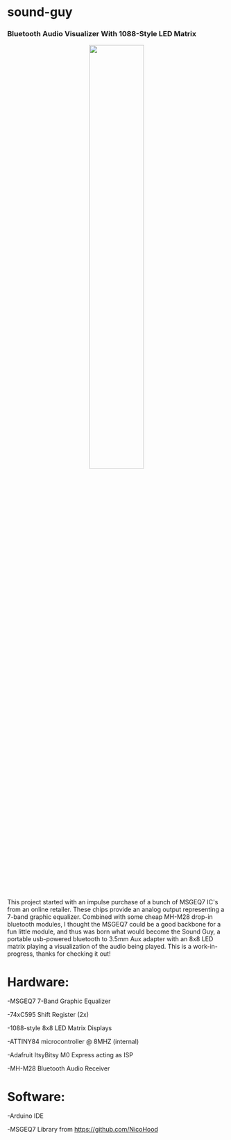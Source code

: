 # sound-guy
### Bluetooth Audio Visualizer With 1088-Style LED Matrix
<p align="center">
<img src = "https://github.com/noah-vf/sound-guy/assets/4176662/d232dc21-2472-4735-8662-7189afecd641" width = "50%">
</p>

This project started with an impulse purchase of a bunch of MSGEQ7 IC's from an online retailer. These chips provide an analog output representing a 7-band graphic equalizer. Combined with some cheap MH-M28 drop-in bluetooth modules, I thought the MSGEQ7 could be a good backbone for a fun little module, and thus was born what would become the Sound Guy, a portable usb-powered bluetooth to 3.5mm Aux adapter with an 8x8 LED matrix playing a visualization of the audio being played. This is a work-in-progress, thanks for checking it out! 


# Hardware: 

-MSGEQ7 7-Band Graphic Equalizer

-74xC595 Shift Register (2x)

-1088-style 8x8 LED Matrix Displays

-ATTINY84 microcontroller @ 8MHZ (internal)

-Adafruit ItsyBitsy M0 Express acting as ISP

-MH-M28 Bluetooth Audio Receiver

# Software: 

-Arduino IDE 

-MSGEQ7 Library from https://github.com/NicoHood
